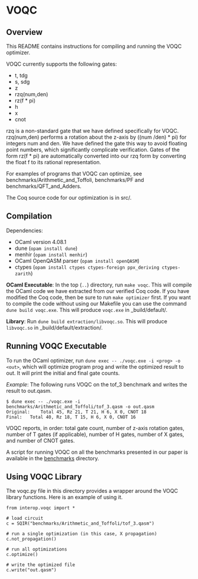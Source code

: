 # VOQC

## Overview

This README contains instructions for compiling and running the VOQC optimizer.

VOQC currently supports the following gates:
* t, tdg
* s, sdg
* z
* rzq(num,den)
* rz(f * pi)
* h
* x
* cnot

rzq is a non-standard gate that we have defined specifically for VOQC. rzq(num,den) performs a rotation about the z-axis by ((num /den) * pi) for integers num and den. We have defined the gate this way to avoid floating point numbers, which significantly complicate verification. Gates of the form rz(f * pi) are automatically converted into our rzq form by converting the float f to its rational representation.

For examples of programs that VOQC can optimize, see benchmarks/Arithmetic_and_Toffoli, benchmarks/PF and benchmarks/QFT_and_Adders.

The Coq source code for our optimization is in src/.

## Compilation

Dependencies:
  * OCaml version 4.08.1 
  * dune (`opam install dune`)
  * menhir (`opam install menhir`)
  * OCaml OpenQASM parser (`opam install openQASM`)
  * ctypes (`opam install ctypes ctypes-foreign ppx_deriving ctypes-zarith`)

**OCaml Executable**: In the top (`..`) directory, run `make voqc`. This will compile the OCaml code we have extracted from our verified Coq code. If you have modified the Coq code, then be sure to run `make optimizer` first. If you want to compile the code without using our Makefile you can use the command `dune build voqc.exe`. This will produce `voqc.exe` in _build/default/.

**Library**: Run `dune build extraction/libvoqc.so`. This will produce `libvoqc.so` in _build/default/extraction/.

## Running VOQC Executable

To run the OCaml optimizer, run `dune exec -- ./voqc.exe -i <prog> -o <out>`, which will optimize program prog and write the optimized result to out. It will print the initial and final gate counts.

*Example*: The following runs VOQC on the tof_3 benchmark and writes the result to out.qasm.
```
$ dune exec -- ./voqc.exe -i benchmarks/Arithmetic_and_Toffoli/tof_3.qasm -o out.qasm 
Original:	 Total 45, Rz 21, T 21, H 6, X 0, CNOT 18
Final:	 Total 40, Rz 18, T 15, H 6, X 0, CNOT 16
```
VOQC reports, in order: total gate count, number of z-axis rotation gates, number of T gates (if applicable), number of H gates, number of X gates, and number of CNOT gates.

A script for running VOQC on all the benchmarks presented in our paper is available in the [benchmarks](benchmarks) directory.

## Using VOQC Library

The voqc.py file in this directory provides a wrapper around the VOQC library functions. Here is an example of using it.

```
from interop.voqc import *

# load circuit
c = SQIR("benchmarks/Arithmetic_and_Toffoli/tof_3.qasm")

# run a single optimization (in this case, X propagation)
c.not_propagation()

# run all optimizations
c.optimize()

# write the optimized file
c.write("out.qasm")
```




